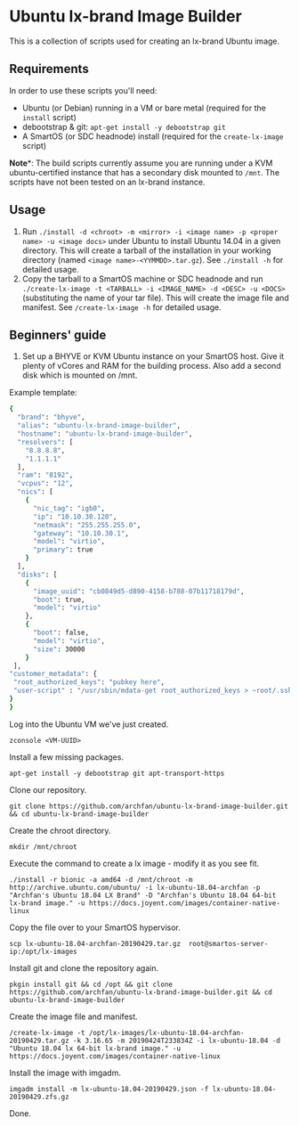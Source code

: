 # Ubuntu lx-brand Image Builder

This is a collection of scripts used for creating an lx-brand Ubuntu image.

## Requirements

In order to use these scripts you'll need:

- Ubuntu (or Debian) running in a VM or bare metal (required for the `install` script)
- debootstrap & git: `apt-get install -y debootstrap git`
- A SmartOS (or SDC headnode) install (required for the `create-lx-image` script)

**Note***: The build scripts currently assume you are running under a KVM ubuntu-certified instance that has a secondary disk mounted to `/mnt`. The scripts have not been tested on an lx-brand instance.


## Usage

1. Run `./install -d <chroot> -m <mirror> -i <image name> -p <proper name> -u <image docs>` under Ubuntu to install Ubuntu 14.04 in a given directory. This will create a tarball of the installation in your working directory (named `<image name>-<YYMMDD>.tar.gz`). See `./install -h` for detailed usage.
2. Copy the tarball to a SmartOS machine or SDC headnode and run `./create-lx-image -t <TARBALL> -i <IMAGE_NAME> -d <DESC> -u <DOCS>` (substituting the name of your tar file). This will create the image file and manifest. See `/create-lx-image -h` for detailed usage.

## Beginners' guide

1. Set up a BHYVE or KVM Ubuntu instance on your SmartOS host. Give it plenty of vCores and RAM for the building process. Also add a second disk which is mounted on /mnt.

Example template:
```bash
{
  "brand": "bhyve",
  "alias": "ubuntu-lx-brand-image-builder",
  "hostname": "ubuntu-lx-brand-image-builder",
  "resolvers": [
    "8.8.8.8",
    "1.1.1.1"
  ],
  "ram": "8192",
  "vcpus": "12",
  "nics": [
    {
      "nic_tag": "igb0",
      "ip": "10.10.30.120",
      "netmask": "255.255.255.0",
      "gateway": "10.10.30.1",
      "model": "virtio",
      "primary": true
    }
  ],
  "disks": [
    {
      "image_uuid": "cb0849d5-d890-4158-b788-07b11718179d",
      "boot": true,
      "model": "virtio"
    },
    {
      "boot": false,
      "model": "virtio",
      "size": 30000
    }
 ],
"customer_metadata": {
 "root_authorized_keys": "pubkey here",
 "user-script" : "/usr/sbin/mdata-get root_authorized_keys > ~root/.ssh/authorized_keys ; /usr/sbin/mdata-get root_authorized_keys > ~admin/.ssh/authorized_keys"  
}
}

```

Log into the Ubuntu VM we've just created.

```zconsole <VM-UUID>```

Install a few missing packages.

```apt-get install -y debootstrap git apt-transport-https```

Clone our repository.

```git clone https://github.com/archfan/ubuntu-lx-brand-image-builder.git && cd ubuntu-lx-brand-image-builder```

Create the chroot directory.

```mkdir /mnt/chroot```

Execute the command to create a lx image - modify it as you see fit.
```
./install -r bionic -a amd64 -d /mnt/chroot -m http://archive.ubuntu.com/ubuntu/ -i lx-ubuntu-18.04-archfan -p "Archfan's Ubuntu 18.04 LX Brand" -D "Archfan's Ubuntu 18.04 64-bit lx-brand image." -u https://docs.joyent.com/images/container-native-linux
```
Copy the file over to your SmartOS hypervisor.

```scp lx-ubuntu-18.04-archfan-20190429.tar.gz  root@smartos-server-ip:/opt/lx-images```

Install git and clone the repository again.

```pkgin install git && cd /opt && git clone https://github.com/archfan/ubuntu-lx-brand-image-builder.git && cd ubuntu-lx-brand-image-builder```

Create the image file and manifest.

```/create-lx-image -t /opt/lx-images/lx-ubuntu-18.04-archfan-20190429.tar.gz -k 3.16.65 -m 20190424T233834Z -i lx-ubuntu-18.04 -d "Ubuntu 18.04 lx 64-bit lx-brand image." -u https://docs.joyent.com/images/container-native-linux```

Install the image with imgadm.

```imgadm install -m lx-ubuntu-18.04-20190429.json -f lx-ubuntu-18.04-20190429.zfs.gz```

Done.
